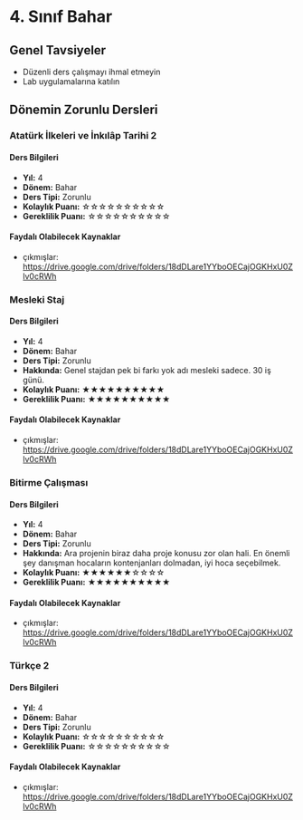 # 4. Sınıf Bahar

## Genel Tavsiyeler

- Düzenli ders çalışmayı ihmal etmeyin
- Lab uygulamalarına katılın
## Dönemin Zorunlu Dersleri


### Atatürk İlkeleri ve İnkılâp Tarihi 2

#### Ders Bilgileri

- **Yıl:** 4
- **Dönem:** Bahar
- **Ders Tipi:** Zorunlu
- **Kolaylık Puanı:** ☆☆☆☆☆☆☆☆☆☆
- **Gereklilik Puanı:** ☆☆☆☆☆☆☆☆☆☆


#### Faydalı Olabilecek Kaynaklar

- çıkmışlar: https://drive.google.com/drive/folders/18dDLare1YYboOECajOGKHxU0Zlv0cRWh

### Mesleki Staj

#### Ders Bilgileri

- **Yıl:** 4
- **Dönem:** Bahar
- **Ders Tipi:** Zorunlu
- **Hakkında:** Genel stajdan pek bi farkı yok adı mesleki sadece. 30 iş günü.
- **Kolaylık Puanı:** ★★★★★★★★★★
- **Gereklilik Puanı:** ★★★★★★★★★★


#### Faydalı Olabilecek Kaynaklar

- çıkmışlar: https://drive.google.com/drive/folders/18dDLare1YYboOECajOGKHxU0Zlv0cRWh

### Bitirme Çalışması

#### Ders Bilgileri

- **Yıl:** 4
- **Dönem:** Bahar
- **Ders Tipi:** Zorunlu
- **Hakkında:** Ara projenin biraz daha proje konusu zor olan hali. En önemli şey danışman hocaların kontenjanları dolmadan, iyi hoca seçebilmek.
- **Kolaylık Puanı:** ★★★★★★☆☆☆☆
- **Gereklilik Puanı:** ★★★★★★★★★★


#### Faydalı Olabilecek Kaynaklar

- çıkmışlar: https://drive.google.com/drive/folders/18dDLare1YYboOECajOGKHxU0Zlv0cRWh

### Türkçe 2

#### Ders Bilgileri

- **Yıl:** 4
- **Dönem:** Bahar
- **Ders Tipi:** Zorunlu
- **Kolaylık Puanı:** ☆☆☆☆☆☆☆☆☆☆
- **Gereklilik Puanı:** ☆☆☆☆☆☆☆☆☆☆


#### Faydalı Olabilecek Kaynaklar

- çıkmışlar: https://drive.google.com/drive/folders/18dDLare1YYboOECajOGKHxU0Zlv0cRWh
